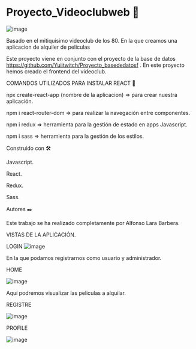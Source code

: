 # Proyecto_Videoclubweb   🚀

 ![image](https://user-images.githubusercontent.com/86298325/142771716-07be080e-f1c5-4b63-941b-681ade84c460.png)
 
 Basado en el mitiquisimo videoclub de los 80. En la que creamos una aplicacion de alquiler de peliculas

Este proyecto viene en conjunto con el proyecto de la base de datos  https://github.com/Yuiitwitch/Proyecto_basededatosf . En este proyecto hemos creado el frontend del videoclub.

COMANDOS UTILIZADOS PARA INSTALAR REACT  🔧

npx create-react-app (nombre de la aplicacion)  => para crear nuestra aplicación.

npm i react-router-dom => para realizar la navegación entre componentes.

npm i redux => herramienta para la gestión de estado en apps Javascript.

npm i sass => herramienta para la gestión de los estilos.

Construido con 🛠️

Javascript.

React.

Redux.

Sass. 

Autores ✒️

Este trabajo se ha realizado completamente por Alfonso Lara Barbera. 

VISTAS DE LA APLICACIÓN.

LOGIN
![image](https://user-images.githubusercontent.com/86298325/142773022-c8d6ab13-8f74-4c88-837a-6047bc5216a4.png)

En la que podamos registrarnos como usuario y administrador.

HOME

![image](https://user-images.githubusercontent.com/86298325/142773143-4345547b-f2a0-44a8-bb9d-19e124b9aab4.png)

Aquí podremos visualizar las peliculas a alquilar.

REGISTRE

![image](https://user-images.githubusercontent.com/86298325/142775888-a410c0f8-d592-4767-be79-2233752f4d3d.png)

PROFILE

![image](https://user-images.githubusercontent.com/86298325/142809091-2de81e2c-e0a7-4c16-8f1f-c73bfb2428c2.png)




